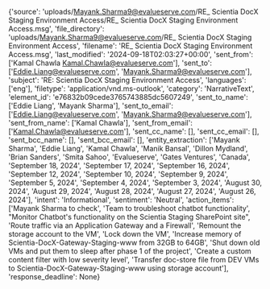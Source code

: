 {'source': 'uploads/Mayank.Sharma9@evalueserve.com/RE_ Scientia DocX Staging Environment Access/RE_ Scientia DocX Staging Environment Access.msg', 'file_directory': 'uploads/Mayank.Sharma9@evalueserve.com/RE_ Scientia DocX Staging Environment Access', 'filename': 'RE_ Scientia DocX Staging Environment Access.msg', 'last_modified': '2024-09-18T02:03:27+00:00', 'sent_from': ['Kamal Chawla <Kamal.Chawla@evalueserve.com>'], 'sent_to': ['Eddie.Liang@evalueserve.com', 'Mayank.Sharma9@evalueserve.com'], 'subject': 'RE: Scientia DocX Staging Environment Access', 'languages': ['eng'], 'filetype': 'application/vnd.ms-outlook', 'category': 'NarrativeText', 'element_id': 'e76832b09cede3765743885dc5607249', 'sent_to_name': ['Eddie Liang', 'Mayank Sharma'], 'sent_to_email': ['Eddie.Liang@evalueserve.com', 'Mayank.Sharma9@evalueserve.com'], 'sent_from_name': ['Kamal Chawla'], 'sent_from_email': ['Kamal.Chawla@evalueserve.com'], 'sent_cc_name': [], 'sent_cc_email': [], 'sent_bcc_name': [], 'sent_bcc_email': [], 'entity_extraction': ['Mayank Sharma', 'Eddie Liang', 'Kamal Chawla', 'Manik Bansal', 'Dillon Mydland', 'Brian Sanders', 'Smita Sahoo', 'Evalueserve', 'Gates Ventures', 'Canada', 'September 18, 2024', 'September 17, 2024', 'September 16, 2024', 'September 12, 2024', 'September 10, 2024', 'September 9, 2024', 'September 5, 2024', 'September 4, 2024', 'September 3, 2024', 'August 30, 2024', 'August 29, 2024', 'August 28, 2024', 'August 27, 2024', 'August 26, 2024'], 'intent': 'Informational', 'sentiment': 'Neutral', 'action_items': ['Mayank Sharma to check', 'Team to troubleshoot chatbot functionality', "Monitor Chatbot's functionality on the Scientia Staging SharePoint site", 'Route traffic via an Application Gateway and a Firewall', 'Remount the storage account to the VM', 'Lock down the VM', 'Increase memory of Scientia-DocX-Gateway-Staging-www from 32GB to 64GB', 'Shut down old VMs and put them to sleep after phase 1 of the project', 'Create a custom content filter with low severity level', 'Transfer doc-store file from DEV VMs to Scientia-DocX-Gateway-Staging-www using storage account'], 'response_deadline': None}

